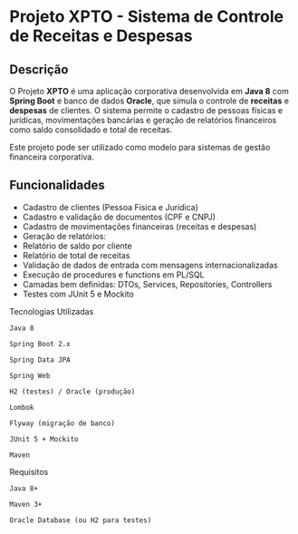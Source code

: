#  Projeto XPTO - Sistema de Controle de Receitas e Despesas

## Descrição

O Projeto **XPTO** é uma aplicação corporativa desenvolvida em **Java 8** com **Spring Boot** e banco de dados **Oracle**, que simula o controle de **receitas** e **despesas** de clientes.
O sistema permite o cadastro de pessoas físicas e jurídicas, movimentações bancárias e geração de relatórios financeiros como saldo consolidado e total de receitas.

Este projeto pode ser utilizado como modelo para sistemas de gestão financeira corporativa.



## Funcionalidades

-  Cadastro de clientes (Pessoa Física e Jurídica)
-  Cadastro e validação de documentos (CPF e CNPJ)
-  Cadastro de movimentações financeiras (receitas e despesas)
-  Geração de relatórios:
  - Relatório de saldo por cliente
  - Relatório de total de receitas
-  Validação de dados de entrada com mensagens internacionalizadas
-  Execução de procedures e functions em PL/SQL
-  Camadas bem definidas: DTOs, Services, Repositories, Controllers
-  Testes com JUnit 5 e Mockito


Tecnologias Utilizadas

    Java 8

    Spring Boot 2.x

    Spring Data JPA

    Spring Web

    H2 (testes) / Oracle (produção)

    Lombok

    Flyway (migração de banco)

    JUnit 5 + Mockito

    Maven

Requisitos

    Java 8+

    Maven 3+

    Oracle Database (ou H2 para testes)


